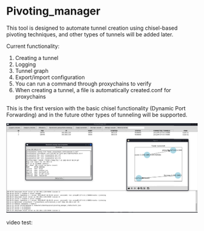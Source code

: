 # Pivoting_manager

This tool is designed to automate tunnel creation using chisel-based pivoting techniques, and other types of tunnels will be added later. 

Current functionality:
1. Creating a tunnel
2. Logging 
3. Tunnel graph 
4. Export/import configuration
5. You can run a command through proxychains to verify 
6. When creating a tunnel, a file is automatically created.conf for proxychains

This is the first version with the basic chisel functionality (Dynamic Port Forwarding) and in the future other types of tunneling will be supported.

![alt text](image.png)


video test:


